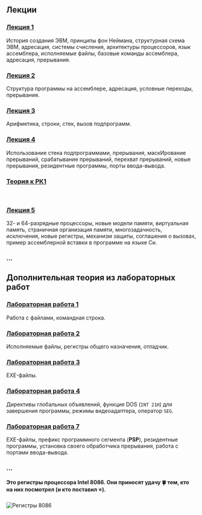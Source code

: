 ## Лекции

### [Лекция 1](https://github.com/Inspirate789/BMSTU-MDPL/wiki/%D0%9B%D0%B5%D0%BA%D1%86%D0%B8%D1%8F-1)
История создания ЭВМ, принципы фон Неймана, структурная схема ЭВМ, адресация, системы счисления, архитектуры процессоров, язык ассемблера, исполняемые файлы, базовые команды ассемблера, адресация, прерывания.

### [Лекция 2](https://github.com/Inspirate789/BMSTU-MDPL/wiki/%D0%9B%D0%B5%D0%BA%D1%86%D0%B8%D1%8F-2)
Структура программы на ассемблере, адресация, условные переходы, прерывания.
 
### [Лекция 3](https://github.com/Inspirate789/BMSTU-MDPL/wiki/%D0%9B%D0%B5%D0%BA%D1%86%D0%B8%D1%8F-3)
Арифметика, строки, стек, вызов подпрограмм.

### [Лекция 4](https://github.com/Inspirate789/BMSTU-MDPL/wiki/%D0%9B%D0%B5%D0%BA%D1%86%D0%B8%D1%8F-4)
Использование стека подпрограммами, прерывания, маскИрование прерываний, срабатывание прерываний, перехват прерываний, новые прерывания, резидентные программы, порты ввода-вывода.

### [Теория к РК1](https://github.com/Inspirate789/BMSTU-MDPL/wiki/%D0%92%D0%BE%D0%BF%D1%80%D0%BE%D1%81%D1%8B-%D0%BA-%D0%A0%D0%9A1)
<br>

### [Лекция 5](https://github.com/Inspirate789/BMSTU-MDPL/wiki/%D0%9B%D0%B5%D0%BA%D1%86%D0%B8%D1%8F-5)
32- и 64-разрядные процессоры, новые модели памяти, виртуальная память, страничная организация памяти, многозадачность, исключения, новые регистры, механизм защиты, соглашения о вызовах, пример ассемблерной вставки в программе на языке Си.

### ...



## Дополнительная теория из лабораторных работ

### [Лабораторная работа 1](https://github.com/Inspirate789/BMSTU-MDPL/wiki/%D0%9B%D0%B0%D0%B1%D0%BE%D1%80%D0%B0%D1%82%D0%BE%D1%80%D0%BD%D0%B0%D1%8F-%D1%80%D0%B0%D0%B1%D0%BE%D1%82%D0%B0-1)
Работа с файлами, командная строка.

### [Лабораторная работа 2](https://github.com/Inspirate789/BMSTU-MDPL/wiki/%D0%9B%D0%B0%D0%B1%D0%BE%D1%80%D0%B0%D1%82%D0%BE%D1%80%D0%BD%D0%B0%D1%8F-%D1%80%D0%B0%D0%B1%D0%BE%D1%82%D0%B0-2)
Исполняемые файлы, регистры общего назначения, отладчик.
 
### [Лабораторная работа 3](https://github.com/Inspirate789/BMSTU-MDPL/wiki/%D0%9B%D0%B0%D0%B1%D0%BE%D1%80%D0%B0%D1%82%D0%BE%D1%80%D0%BD%D0%B0%D1%8F-%D1%80%D0%B0%D0%B1%D0%BE%D1%82%D0%B0-3)
EXE-файлы.

### [Лабораторная работа 4](https://github.com/Inspirate789/BMSTU-MDPL/wiki/%D0%9B%D0%B0%D0%B1%D0%BE%D1%80%D0%B0%D1%82%D0%BE%D1%80%D0%BD%D0%B0%D1%8F-%D1%80%D0%B0%D0%B1%D0%BE%D1%82%D0%B0-4)
Директивы глобальных объявлений, функция DOS (`INT 21H`) для завершения программы, режимы видеоадаптера, оператор `SEG`.

### [Лабораторная работа 7](https://github.com/Inspirate789/BMSTU-MDPL/wiki/%D0%9B%D0%B0%D0%B1%D0%BE%D1%80%D0%B0%D1%82%D0%BE%D1%80%D0%BD%D0%B0%D1%8F-%D1%80%D0%B0%D0%B1%D0%BE%D1%82%D0%B0-7)
EXE-файлы, префикс программного сегмента (**PSP**), резидентные программы, установка своего обработчика прерывания, работа с портами ввода-вывода.



### ...

#### Это регистры процессора Intel 8086. Они приносят удачу :four_leaf_clover: тем, кто на них посмотрел (и кто поставил :star:).
![Регистры 8086](https://user-images.githubusercontent.com/84042050/158064726-784c188f-c9dc-4f34-aa5f-bad50ea824bc.jpg)
